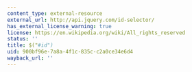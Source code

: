 ```yaml
---
content_type: external-resource
external_url: http://api.jquery.com/id-selector/
has_external_license_warning: true
license: https://en.wikipedia.org/wiki/All_rights_reserved
status: ''
title: $("#id")
uid: 900bf96e-7a8a-4f1c-835c-c2a0ce34e6d4
wayback_url: ''
---
```

